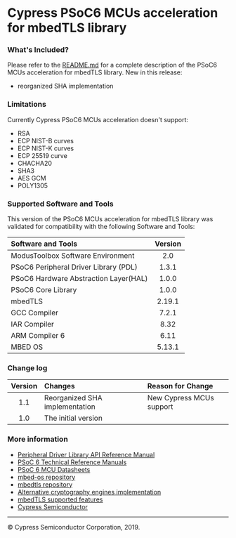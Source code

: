 # Cypress PSoC6 MCUs acceleration for mbedTLS library

### What's Included?
Please refer to the [README.md](./README.md) for a complete description of the PSoC6 MCUs acceleration for mbedTLS library.
New in this release:

* reorganized SHA implementation

### Limitations
Currently Cypress PSoC6 MCUs acceleration doesn't support:

- RSA
- ECP NIST-B curves
- ECP NIST-K curves
- ECP 25519 curve
- CHACHA20
- SHA3
- AES GCM
- POLY1305

### Supported Software and Tools
This version of the PSoC6 MCUs acceleration for mbedTLS library was validated for compatibility with the following Software and Tools:

| Software and Tools                                      | Version |
| :---                                                    | :----:  |
| ModusToolbox Software Environment                       | 2.0     |
| PSoC6 Peripheral Driver Library (PDL)                   | 1.3.1   |
| PSoC6 Hardware Abstraction Layer(HAL)                   | 1.0.0   |
| PSoC6 Core Library                                      | 1.0.0   |
| mbedTLS                                                 | 2.19.1  |
| GCC Compiler                                            | 7.2.1   |
| IAR Compiler                                            | 8.32    |
| ARM Compiler 6                                          | 6.11    |
| MBED OS                                                 | 5.13.1  |

### Change log

| Version |	Changes                                      | Reason for Change |
| :----:  |	:---                                         | :----             |
| 1.1     |	Reorganized SHA implementation               | New Cypress MCUs support |
| 1.0     |	The initial version                          |                   |

### More information
* [Peripheral Driver Library API Reference Manual](https://cypresssemiconductorco.github.io/psoc6pdl/pdl_api_reference_manual/html/index.html)
* [PSoC 6 Technical Reference Manuals](https://www.cypress.com/search/all/PSoC%206%20Technical%20Reference%20Manual?f%5b0%5d=meta_type%3Atechnical_documents&f%5b1%5d=resource_meta_type%3A583)
* [PSoC 6 MCU Datasheets](https://www.cypress.com/search/all?f%5b0%5d=meta_type%3Atechnical_documents&f%5b1%5d=resource_meta_type%3A575&f%5b2%5d=field_related_products%3A114026)
* [mbed-os repository](https://github.com/ARMmbed/mbed-os)
* [mbedtls repository](https://github.com/ARMmbed/mbedtls)
* [Alternative cryptography engines implementation](https://tls.mbed.org/kb/development/hw_acc_guidelines)
* [mbedTLS supported features](https://tls.mbed.org/core-features)
* [Cypress Semiconductor](http://www.cypress.com)

---
© Cypress Semiconductor Corporation, 2019.